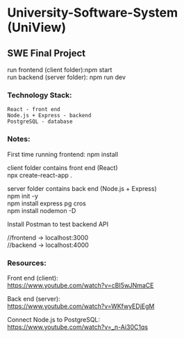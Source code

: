 # University-Software-System (UniView)
## SWE Final Project

run frontend (client folder):npm start  
run backend (server folder): npm run dev



### Technology Stack:  
    React - front end  
    Node.js + Express - backend  
    PostgreSQL - database  

### Notes:  
First time running frontend: npm install  

client folder contains front end (React)  
    npx create-react-app .  

server folder contains back end (Node.js + Express)  
    npm init -y  
    npm install express pg cros  
    npm install nodemon -D  

Install Postman to test backend API  

//frontend -> localhost:3000  
//backend -> localhost:4000  



### Resources:  
Front end (client):    
    https://www.youtube.com/watch?v=cBI5wJNmaCE  

Back end (server):    
    https://www.youtube.com/watch?v=WKfwyEDjEgM  

Connect Node.js to PostgreSQL:  
    https://www.youtube.com/watch?v=_n-Ai30C1qs  
